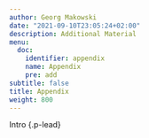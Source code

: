 ```yaml
---
author: Georg Makowski
date: "2021-09-10T23:05:24+02:00"
description: Additional Material
menu:
  doc:
    identifier: appendix
    name: Appendix
    pre: add
subtitle: false
title: Appendix
weight: 800
---
```


Intro
{.p-lead} <!-- more -->
